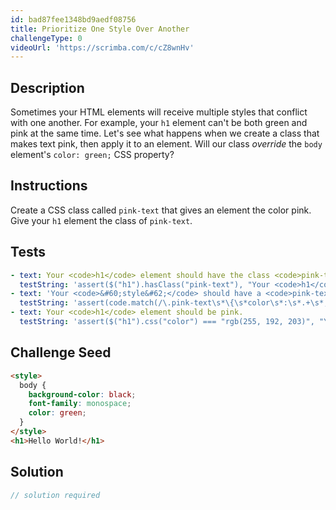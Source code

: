```yaml
---
id: bad87fee1348bd9aedf08756
title: Prioritize One Style Over Another
challengeType: 0
videoUrl: 'https://scrimba.com/c/cZ8wnHv'
---
```


## Description
<section id='description'>
Sometimes your HTML elements will receive multiple styles that conflict with one another.
For example, your <code>h1</code> element can't be both green and pink at the same time.
Let's see what happens when we create a class that makes text pink, then apply it to an element. Will our class <em>override</em> the <code>body</code> element's <code>color: green;</code> CSS property?
</section>

## Instructions
<section id='instructions'>
Create a CSS class called <code>pink-text</code> that gives an element the color pink.
Give your <code>h1</code> element the class of <code>pink-text</code>.
</section>

## Tests
<section id='tests'>

```yml
- text: Your <code>h1</code> element should have the class <code>pink-text</code>.
  testString: 'assert($("h1").hasClass("pink-text"), "Your <code>h1</code> element should have the class <code>pink-text</code>.");'
- text: 'Your <code>&#60;style&#62;</code> should have a <code>pink-text</code> CSS class that changes the <code>color</code>.'
  testString: 'assert(code.match(/\.pink-text\s*\{\s*color\s*:\s*.+\s*;\s*\}/g), "Your <code>&#60;style&#62;</code> should have a <code>pink-text</code> CSS class that changes the <code>color</code>.");'
- text: Your <code>h1</code> element should be pink.
  testString: 'assert($("h1").css("color") === "rgb(255, 192, 203)", "Your <code>h1</code> element should be pink.");'

```

</section>

## Challenge Seed
<section id='challengeSeed'>

<div id='html-seed'>

```html
<style>
  body {
    background-color: black;
    font-family: monospace;
    color: green;
  }
</style>
<h1>Hello World!</h1>
```

</div>



</section>

## Solution
<section id='solution'>

```js
// solution required
```
</section>
